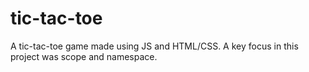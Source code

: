 # tic-tac-toe
A tic-tac-toe game made using JS and HTML/CSS. A key focus in this project was scope and namespace.
